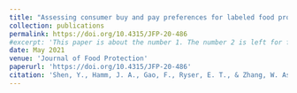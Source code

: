 ```yaml
---
title: "Assessing consumer buy and pay preferences for labeled food products with statistical and machine learning methods"
collection: publications
permalink: https://doi.org/10.4315/JFP-20-486
#excerpt: 'This paper is about the number 1. The number 2 is left for future work.'
date: May 2021
venue: 'Journal of Food Protection'
paperurl: 'https://doi.org/10.4315/JFP-20-486'
citation: 'Shen, Y., Hamm, J. A., Gao, F., Ryser, E. T., & Zhang, W. Assessing consumer buy and pay preferences for labeled food products with statistical and machine learning methodsConsumer buy and pay preferences for labeled food products. Journal of Food Protection.'
---
```

